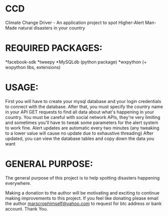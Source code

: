 # CCD
Climate Change Driver - An application project to spot Higher-Alert Man-Made natural disasters in your country

# REQUIRED PACKAGES:

*facebook-sdk 
*tweepy
*MySQLdb (python package)
*wxpython (+ wxpython libs, extensions)

# USAGE:

First you will have to create your mysql database and your login credentials to connect with the database.
After that, you must specify the country name in your API GET requests to find all data about what's happening in your country. 
You must be careful with social network APIs, they're very limiting and sometimes you'll have to tweak some parameters for the alert system to work fine.
Alert updates are automatic every two minutes (any tweaking to a lower value will cause no update due to exhaustive threading)
After updated, you can view the database tables and copy down the data you want

# GENERAL PURPOSE:

The general purpose of this project is to help spotting disasters happening everywhere.

Making a donation to the author will be motivating and exciting to continue making improvements to this project. If you feel like donating please email the author <marscrophimself@yahoo.com> to request for btc address or bank account. Thank You.
